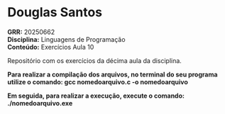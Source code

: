 # Douglas Santos

**GRR:** 20250662  
**Disciplina:** Linguagens de Programação  
**Conteúdo:** Exercícios Aula 10

Repositório com os exercícios da décima aula da disciplina.

**Para realizar a compilação dos arquivos, no terminal do seu programa**
**utilize o comando: gcc nomedoarquivo.c -o nomedoarquivo**

**Em seguida, para realizar a execução, execute o comando: ./nomedoarquivo.exe**
